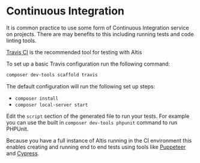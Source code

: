 # Continuous Integration

It is common practice to use some form of Continuous Integration service on projects. There are may benefits to this including running tests and code linting tools.

[Travis CI](https://travis-ci.com) is the recommended tool for testing with Altis

To set up a basic Travis configuration run the following command:

```sh
composer dev-tools scaffold travis
```

The default configuration will run the following set up steps:

- `composer install`
- `composer local-server start`

Edit the `script` section of the generated file to run your tests. For example you can use the built in `composer dev-tools phpunit` command to run PHPUnit.

Because you have a full instance of Altis running in the CI environment this enables creating and running end to end tests using tools like [Puppeteer](https://pptr.dev/) and [Cypress](https://cypress.io).
